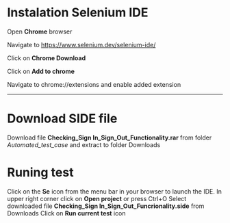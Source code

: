 # Instalation Selenium IDE

Open **Chrome** browser

Navigate to https://www.selenium.dev/selenium-ide/

Click on **Chrome Download**
  
Click on **Add to chrome**

Navigate to chrome://extensions and enable added extension
________________________________________________________________

# Download SIDE file 

Download file **Checking_Sign In_Sign_Out_Functionality.rar** from folder *Automated_test_case* and extract to folder Downloads

# Runing test
  Click on the **Se** icon from the menu bar in your browser to launch the IDE.
  In upper right corner click on **Open project** or press Ctrl+O
  Select downloaded file **Checking_Sign In_Sign_Out_Funcrionality.side** from Downloads
  Click on **Run current test** icon
